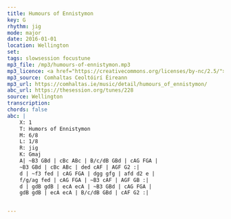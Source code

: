 ```yaml
---
title: Humours of Ennistymon
key: G
rhythm: jig
mode: major
date: 2016-01-01
location: Wellington
set:
tags: slowsession focustune
mp3_file: /mp3/humours-of-ennistymon.mp3
mp3_licence: <a href="https://creativecommons.org/licenses/by-nc/2.5/">CC-BY-NC-2.5</a>
mp3_source: Comhaltas Ceoltóirí Éireann
mp3_url: https://comhaltas.ie/music/detail/humours_of_ennistymon/
abc_url: https://thesession.org/tunes/228
source: Wellington
transcription:
chords: false
abc: |
    X: 1
    T: Humors of Ennistymon
    M: 6/8
    L: 1/8
    R: jig
    K: Gmaj
    A| ~B3 GBd | cBc ABc | B/c/dB GBd | cAG FGA |
    ~B3 GBd | cBc ABc | ded cAF | AGF G2 :|
    d | ~f3 fed | cAG FGA | dgg gfg | afd d2 e |
    f/g/ag fed | cAG FGA | ~B3 cAF | AGF GB :|
    d | gdB gdB | ecA ecA | ~B3 GBd | cAG FGA |
    gdB gdB | ecA ecA | B/c/dB GBd | cAF G2 :|


---
```

